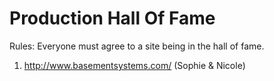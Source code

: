 # Production Hall Of Fame 

Rules: Everyone must agree to a site being in the hall of fame. 


1. http://www.basementsystems.com/ (Sophie & Nicole)

